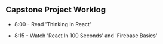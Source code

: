 ## Capstone Project Worklog

* 8:00 - Read 'Thinking In React'

* 8:15 - Watch 'React In 100 Seconds' and 'Firebase Basics'